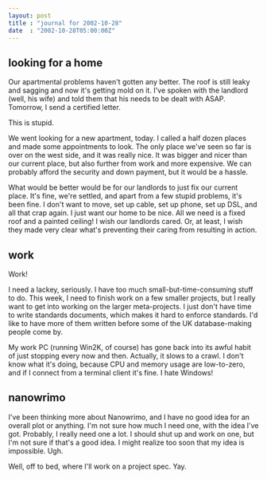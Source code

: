 ```yaml
---
layout: post
title : "journal for 2002-10-28"
date  : "2002-10-28T05:00:00Z"
---
```



## looking for a home

Our apartmental problems haven't gotten any better.  The roof is still leaky and sagging and now it's getting mold on it.  I've spoken with the landlord (well, his wife) and told them that his needs to be dealt with ASAP.  Tomorrow, I send a certified letter.

This is stupid.

We went looking for a new apartment, today.  I called a half dozen places and made some appointments to look.  The only place we've seen so far is over on the west side, and it was really nice.  It was bigger and nicer than our current place, but also further from work and more expensive.  We can probably afford the security and down payment, but it would be a hassle.

What would be better would be for our landlords to just fix our current place. It's fine, we're settled, and apart from a few stupid problems, it's been fine. I don't want to move, set up cable, set up phone, set up DSL, and all that crap again.  I just want our home to be nice.  All we need is a fixed roof and a painted ceiling!  I wish our landlords cared.  Or, at least, I wish they made very clear what's preventing their caring from resulting in action.

## work

Work!

I need a lackey, seriously.  I have too much small-but-time-consuming stuff to do.  This week, I need to finish work on a few smaller projects, but I really want to get into working on the larger meta-projects.  I just don't have time to write standards documents, which makes it hard to enforce standards.  I'd like to have more of them written before some of the UK database-making people come by.

My work PC (running Win2K, of course) has gone back into its awful habit of just stopping every now and then.  Actually, it slows to a crawl.  I don't know what it's doing, because CPU and memory usage are low-to-zero, and if I connect from a terminal client it's fine.  I hate Windows!

## nanowrimo

I've been thinking more about Nanowrimo, and I have no good idea for an overall plot or anything.  I'm not sure how much I need one, with the idea I've got. Probably, I really need one a lot.  I should shut up and work on one, but I'm not sure if that's a good idea.  I might realize too soon that my idea is impossible.  Ugh.

Well, off to bed, where I'll work on a project spec.  Yay.

